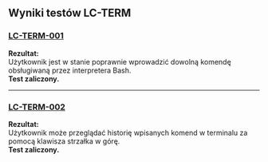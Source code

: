 ## Wyniki testów LC-TERM

### [LC-TERM-001](https://github.com/oskarkulinski/Cosmic-tests/blob/main/LowLevelTestCases/TestCasesTERM.md#1-lc-term-001)
**Rezultat:**  
Użytkownik jest w stanie poprawnie wprowadzić dowolną komendę obsługiwaną przez interpretera Bash.  
**Test zaliczony.**

---

### [LC-TERM-002](https://github.com/oskarkulinski/Cosmic-tests/blob/main/LowLevelTestCases/TestCasesTERM.md#1-lc-term-002)
**Rezultat:**  
Użytkownik może przeglądać historię wpisanych komend w terminalu za pomocą klawisza strzałka w górę.  
**Test zaliczony.**
